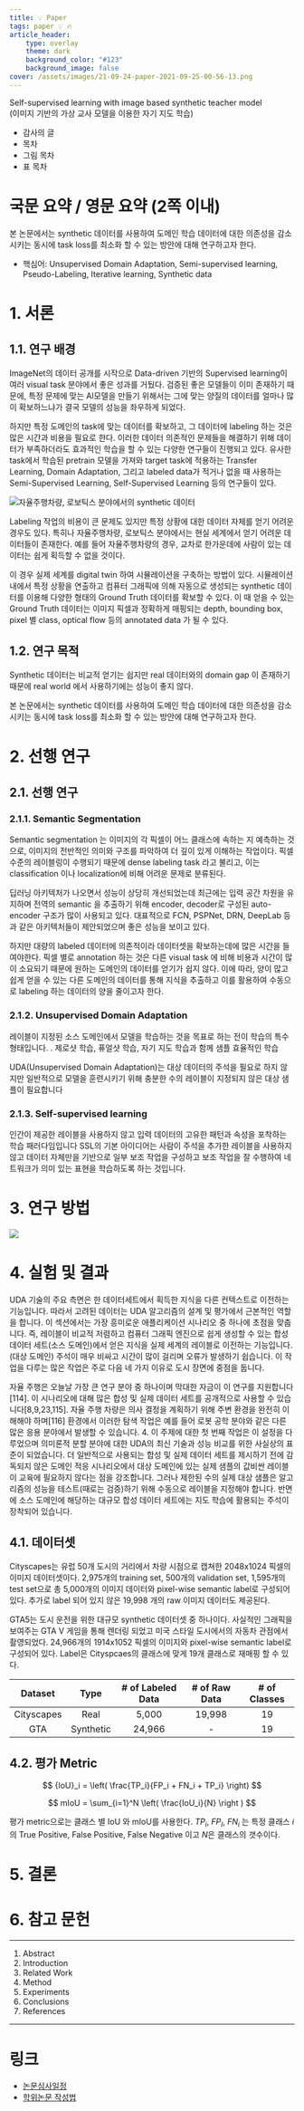 ```yaml
---
title: 💡 Paper
tags: paper 💡 🔥
article_header:
    type: overlay
    theme: dark
    background_color: "#123"
    background_image: false
cover: /assets/images/21-09-24-paper-2021-09-25-00-56-13.png
---
```


Self-supervised learning with image based synthetic teacher model   
(이미지 기반의 가상 교사 모델을 이용한 자기 지도 학습)

<!--more-->

- 감사의 글
- 목차
- 그림 목차
- 표 목차

# 국문 요약 / 영문 요약 (2쪽 이내)

본 논문에서는 synthetic 데이터를 사용하여 도메인 학습 데이터에 대한 의존성을 감소시키는 동시에 task loss를 최소화 할 수 있는 방안에 대해 연구하고자 한다.

- 핵심어: Unsupervised Domain Adaptation, Semi-supervised learning, Pseudo-Labeling, Iterative learning, Synthetic data

# 1. 서론

## 1.1. 연구 배경

ImageNet의 데이터 공개를 시작으로 Data-driven 기반의 Supervised learning이 여러 visual task 분야에서 좋은 성과를 거뒀다. 검증된 좋은 모델들이 이미 존재하기 때문에, 특정 문제에 맞는 AI모델을 만들기 위해서는 그에 맞는 양질의 데이터를 얼마나 많이 확보하느냐가 결국 모델의 성능을 좌우하게 되었다.

하지만 특정 도메인의 task에 맞는 데이터를 확보하고, 그 데이터에 labeling 하는 것은 많은 시간과 비용을 필요로 한다. 이러한 데이터 의존적인 문제들을 해결하기 위해 데이터가 부족하더라도 효과적인 학습을 할 수 있는 다양한 연구들이 진행되고 있다. 유사한 task에서 학습된 pretrain 모델을 가져와 target task에 적용하는 Transfer Learning, Domain Adaptation, 그리고 labeled data가 적거나 없을 때 사용하는 Semi-Supervised Learning, Self-Supervised Learning 등의 연구들이 있다.

![자율주행차량, 로보틱스 분야에서의 synthetic 데이터](/assets/images/21-09-24-paper-autonomous-synthetic-data.png)

Labeling 작업의 비용이 큰 문제도 있지만 특정 상황에 대한 데이터 자체를 얻기 어려운 경우도 있다. 특히나 자율주행차량, 로보틱스 분야에서는 현실 세계에서 얻기 어려운 데이터들이 존재한다. 예를 들어 자율주행차량의 경우, 교차로 한가운데에 사람이 있는 데이터는 쉽게 획득할 수 없을 것이다.

이 경우 실제 세계를 digital twin 하여 시뮬레이션을 구축하는 방법이 있다. 시뮬레이션 내에서 특정 상황을 연출하고 컴퓨터 그래픽에 의해 자동으로 생성되는 synthetic 데이터를 이용해 다양한 형태의 Ground Truth 데이터를 확보할 수 있다. 이 때 얻을 수 있는 Ground Truth 데이터는 이미지 픽셀과 정확하게 매핑되는 depth, bounding box, pixel 별 class, optical flow 등의 annotated data 가 될 수 있다.

## 1.2. 연구 목적

Synthetic 데이터는 비교적 얻기는 쉽지만 real 데이터와의 domain gap 이 존재하기 때문에 real world 에서 사용하기에는 성능이 좋지 않다.

본 논문에서는 synthetic 데이터를 사용하여 도메인 학습 데이터에 대한 의존성을 감소시키는 동시에 task loss를 최소화 할 수 있는 방안에 대해 연구하고자 한다.

# 2. 선행 연구

## 2.1. 선행 연구

### 2.1.1. Semantic Segmentation

Semantic segmentation 는 이미지의 각 픽셀이 어느 클래스에 속하는 지 예측하는 것으로, 이미지의 전반적인 의미와 구조를 파악하여 더 깊이 있게 이해하는 작업이다. 픽셀 수준의 레이블링이 수행되기 때문에 dense labeling task 라고 불리고, 이는 classification 이나 localization에 비해 어려운 문제로 분류된다.

딥러닝 아키텍처가 나오면서 성능이 상당히 개선되었는데 최근에는 입력 공간 차원을 유지하며 전역의 semantic 을 추출하기 위해 encoder, decoder로 구성된 auto-encoder 구조가 많이 사용되고 있다. 대표적으로 FCN, PSPNet, DRN, DeepLab 등과 같은 아키텍처들이 제안되었으며 좋은 성능을 보이고 있다.

하지만 대량의 labeled 데이터에 의존적이라 데이터셋을 확보하는데에 많은 시간을 들여야한다. 픽셀 별로 annotation 하는 것은 다른 visual task 에 비해 비용과 시간이 많이 소요되기 때문에 원하는 도메인의 데이터를 얻기가 쉽지 않다. 이에 따라, 양이 많고 쉽게 얻을 수 있는 다른 도메인의 데이터를 통해 지식을 추출하고 이를 활용하여 수동으로 labeling 하는 데이터의 양을 줄이고자 한다. 

### 2.1.2. Unsupervised Domain Adaptation

레이블이 지정된 소스 도메인에서 모델을 학습하는 것을 목표로 하는 전이 학습의 특수 형태입니다. . 제로샷 학습, 퓨얼샷 학습, 자기 지도 학습과 함께 샘플 효율적인 학습

UDA(Unsupervised Domain Adaptation)는 대상 데이터의 주석을 필요로 하지 않지만 일반적으로 모델을 훈련시키기 위해 충분한 수의 레이블이 지정되지 않은 대상 샘플이 필요합니다

### 2.1.3. Self-supervised learning

인간이 제공한 레이블을 사용하지 않고 입력 데이터의 고유한 패턴과 속성을 포착하는 학습 패러다임입니다
SSL의 기본 아이디어는 사람이 주석을 추가한 레이블을 사용하지 않고 데이터 자체만을 기반으로 일부 보조 작업을 구성하고 보조 작업을 잘 수행하여 네트워크가 의미 있는 표현을 학습하도록 하는 것입니다. 


# 3. 연구 방법

![](/assets/images/21-09-24-paper-2021-09-25-00-56-13.png)

# 4. 실험 및 결과

UDA 기술의 주요 측면은 한 데이터세트에서 획득한 지식을 다른 컨텍스트로 이전하는 기능입니다. 따라서 고려된 데이터는 UDA 알고리즘의 설계 및 평가에서 근본적인 역할을 합니다. 이 섹션에서는 가장 흥미로운 애플리케이션 시나리오 중 하나에 초점을 맞춥니다. 즉, 레이블이 비교적 저렴하고 컴퓨터 그래픽 엔진으로 쉽게 생성할 수 있는 합성 데이터 세트(소스 도메인)에서 얻은 지식을 실제 세계의 레이블로 이전하는 기능입니다. (대상 도메인) 주석이 매우 비싸고 시간이 많이 걸리며 오류가 발생하기 쉽습니다. 이 작업을 다루는 많은 작업은 주로 다음 네 가지 이유로 도시 장면에 중점을 둡니다.

자율 주행은 오늘날 가장 큰 연구 분야 중 하나이며 막대한 자금이 이 연구를 지원합니다[114].
이 시나리오에 대해 많은 합성 및 실제 데이터 세트를 공개적으로 사용할 수 있습니다[8,9,23,115].
자율 주행 차량은 의사 결정을 계획하기 위해 주변 환경을 완전히 이해해야 하며[116] 환경에서 이러한 탐색 작업은 예를 들어 로봇 공학 분야와 같은 다른 많은 응용 분야에서 발생할 수 있습니다. 4. 이 주제에 대한 첫 번째 작업은 이 설정을 다루었으며 의미론적 분할 분야에 대한 UDA의 최신 기술과 성능 비교를 위한 사실상의 표준이 되었습니다.
더 일반적으로 사용되는 합성 및 실제 데이터 세트를 제시하기 전에 감독되지 않은 도메인 적응 시나리오에서 대상 도메인에 있는 실제 샘플의 값비싼 레이블이 교육에 필요하지 않다는 점을 강조합니다. 그러나 제한된 수의 실제 대상 샘플은 알고리즘의 성능을 테스트(때로는 검증)하기 위해 수동으로 레이블을 지정해야 합니다. 반면에 소스 도메인에 해당하는 대규모 합성 데이터 세트에는 지도 학습에 활용되는 주석이 장착되어 있습니다.

## 4.1. 데이터셋

Cityscapes는 유럽 50개 도시의 거리에서 차량 시점으로 캡쳐한 2048x1024 픽셀의 이미지 데이터셋이다. 2,975개의 training set, 500개의 validation set, 1,595개의 test set으로 총 5,000개의 이미지 데이터와 pixel-wise semantic label로 구성되어 있다. 추가로 label 되어 있지 않은 19,998 개의 raw 이미지 데이터도 제공된다.

GTA5는 도시 운전을 위한 대규모 synthetic 데이터셋 중 하나이다. 사실적인 그래픽을 보여주는 GTA V 게임을 통해 렌더링 되었고 미국 스타일 도시에서의 자동차 관점에서 촬영되었다. 24,966개의 1914x1052 픽셀의 이미지와 pixel-wise semantic label로 구성되어 있다. Label은 Cityspcaes의 클래스에 맞게 19개 클래스로 재매핑 할 수 있다.

|  Dataset   |   Type    | # of Labeled Data | # of Raw Data | # of Classes |
| :--------: | :-------: | :---------------: | :-----------: | :----------: |
| Cityscapes |   Real    |       5,000       |    19,998     |      19      |
|    GTA     | Synthetic |      24,966       |       -       |      19      |

## 4.2. 평가 Metric

$$
{IoU}_i = \left( \frac{TP_i}{FP_i + FN_i + TP_i} \right)
$$

$$
mIoU = \sum_{i=1}^N \left( \frac{IoU_i}{N} \right )
$$

평가 metric으로는 클래스 별 IoU 와 mIoU를 사용한다. $TP_i$, $FP_I$, $FN_i$ 는 특정 클래스 $i$의 True Positive, False Positive, False Negative 이고 $N$은 클래스의 갯수이다.

# 5. 결론

# 6. 참고 문헌

---

1. Abstract
2. Introduction
3. Related Work
4. Method
5. Experiments
6. Conclusions
7. References

---

# 링크

- [논문심사일정](https://eyonsei.yonsei.ac.kr/info.asp?mid=m03_10)
- [학위논문 작성법](https://graduate.yonsei.ac.kr/graduate/academic/notice_haksa.do?mode=view&articleNo=28347&article.offset=0&articleLimit=10&srCategoryId1=363)
